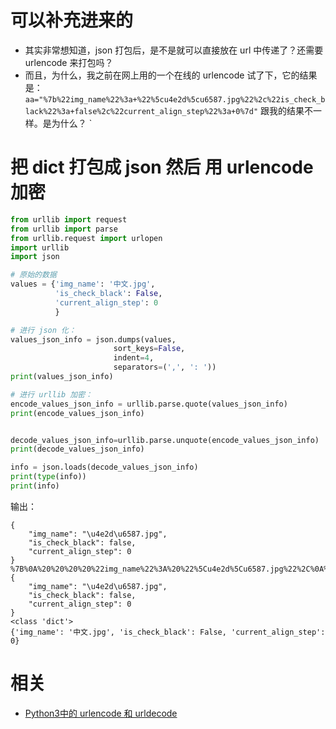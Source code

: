 
# 可以补充进来的

- 其实非常想知道，json 打包后，是不是就可以直接放在 url 中传递了？还需要 urlencode 来打包吗？
- 而且，为什么，我之前在网上用的一个在线的 urlencode 试了下，它的结果是：`aa="%7b%22img_name%22%3a+%22%5cu4e2d%5cu6587.jpg%22%2c%22is_check_black%22%3a+false%2c%22current_align_step%22%3a+0%7d"` 跟我的结果不一样。是为什么？
`

# 把 dict 打包成 json 然后 用 urlencode 加密



```Python
from urllib import request
from urllib import parse
from urllib.request import urlopen
import urllib
import json

# 原始的数据
values = {'img_name': '中文.jpg',
          'is_check_black': False,
          'current_align_step': 0
          }

# 进行 json 化：
values_json_info = json.dumps(values,
                       sort_keys=False,
                       indent=4,
                       separators=(',', ': '))
print(values_json_info)

# 进行 urllib 加密：
encode_values_json_info = urllib.parse.quote(values_json_info)
print(encode_values_json_info)


decode_values_json_info=urllib.parse.unquote(encode_values_json_info)
print(decode_values_json_info)

info = json.loads(decode_values_json_info)
print(type(info))
print(info)
```


输出：

```
{
    "img_name": "\u4e2d\u6587.jpg",
    "is_check_black": false,
    "current_align_step": 0
}
%7B%0A%20%20%20%20%22img_name%22%3A%20%22%5Cu4e2d%5Cu6587.jpg%22%2C%0A%20%20%20%20%22is_check_black%22%3A%20false%2C%0A%20%20%20%20%22current_align_step%22%3A%200%0A%7D
{
    "img_name": "\u4e2d\u6587.jpg",
    "is_check_black": false,
    "current_align_step": 0
}
<class 'dict'>
{'img_name': '中文.jpg', 'is_check_black': False, 'current_align_step': 0}
```




# 相关

- [Python3中的 urlencode 和 urldecode](https://blog.csdn.net/qq_39377696/article/details/80454950)
